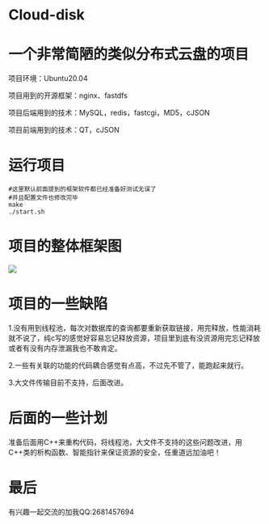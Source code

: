 # Cloud-disk
# 一个非常简陋的类似分布式云盘的项目

项目环境：Ubuntu20.04

项目用到的开源框架：nginx、fastdfs

项目后端用到的技术：MySQL，redis，fastcgi，MD5，cJSON

项目前端用到的技术：QT，cJSON

# 运行项目

```shell
#这里默认前面提到的框架软件都已经准备好测试无误了
#并且配置文件也修改完毕
make
./start.sh
```

# 项目的整体框架图

![](../1527001368556.png)

# 项目的一些缺陷

1.没有用到线程池，每次对数据库的查询都要重新获取链接，用完释放，性能消耗就不说了，纯c写的感觉好容易忘记释放资源，项目里到底有没资源用完忘记释放或者有没有内存泄漏我也不敢肯定。

2.一些有关联的功能的代码耦合感觉有点高，不过先不管了，能跑起来就行。

3.大文件传输目前不支持，后面改进。



# 后面的一些计划

​	准备后面用C++来重构代码，将线程池，大文件不支持的这些问题改进，用C++类的析构函数、智能指针来保证资源的安全，任重道远加油吧！

# 最后

有兴趣一起交流的加我QQ:2681457694
